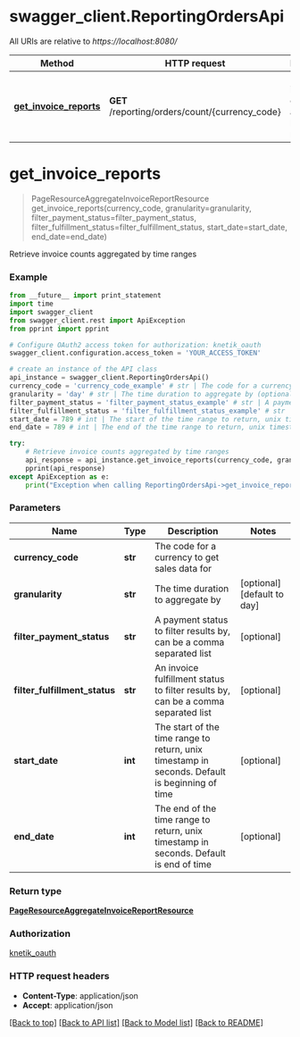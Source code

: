 # swagger_client.ReportingOrdersApi

All URIs are relative to *https://localhost:8080/*

Method | HTTP request | Description
------------- | ------------- | -------------
[**get_invoice_reports**](ReportingOrdersApi.md#get_invoice_reports) | **GET** /reporting/orders/count/{currency_code} | Retrieve invoice counts aggregated by time ranges


# **get_invoice_reports**
> PageResourceAggregateInvoiceReportResource get_invoice_reports(currency_code, granularity=granularity, filter_payment_status=filter_payment_status, filter_fulfillment_status=filter_fulfillment_status, start_date=start_date, end_date=end_date)

Retrieve invoice counts aggregated by time ranges

### Example 
```python
from __future__ import print_statement
import time
import swagger_client
from swagger_client.rest import ApiException
from pprint import pprint

# Configure OAuth2 access token for authorization: knetik_oauth
swagger_client.configuration.access_token = 'YOUR_ACCESS_TOKEN'

# create an instance of the API class
api_instance = swagger_client.ReportingOrdersApi()
currency_code = 'currency_code_example' # str | The code for a currency to get sales data for
granularity = 'day' # str | The time duration to aggregate by (optional) (default to day)
filter_payment_status = 'filter_payment_status_example' # str | A payment status to filter results by, can be a comma separated list (optional)
filter_fulfillment_status = 'filter_fulfillment_status_example' # str | An invoice fulfillment status to filter results by, can be a comma separated list (optional)
start_date = 789 # int | The start of the time range to return, unix timestamp in seconds. Default is beginning of time (optional)
end_date = 789 # int | The end of the time range to return, unix timestamp in seconds. Default is end of time (optional)

try: 
    # Retrieve invoice counts aggregated by time ranges
    api_response = api_instance.get_invoice_reports(currency_code, granularity=granularity, filter_payment_status=filter_payment_status, filter_fulfillment_status=filter_fulfillment_status, start_date=start_date, end_date=end_date)
    pprint(api_response)
except ApiException as e:
    print("Exception when calling ReportingOrdersApi->get_invoice_reports: %s\n" % e)
```

### Parameters

Name | Type | Description  | Notes
------------- | ------------- | ------------- | -------------
 **currency_code** | **str**| The code for a currency to get sales data for | 
 **granularity** | **str**| The time duration to aggregate by | [optional] [default to day]
 **filter_payment_status** | **str**| A payment status to filter results by, can be a comma separated list | [optional] 
 **filter_fulfillment_status** | **str**| An invoice fulfillment status to filter results by, can be a comma separated list | [optional] 
 **start_date** | **int**| The start of the time range to return, unix timestamp in seconds. Default is beginning of time | [optional] 
 **end_date** | **int**| The end of the time range to return, unix timestamp in seconds. Default is end of time | [optional] 

### Return type

[**PageResourceAggregateInvoiceReportResource**](PageResourceAggregateInvoiceReportResource.md)

### Authorization

[knetik_oauth](../README.md#knetik_oauth)

### HTTP request headers

 - **Content-Type**: application/json
 - **Accept**: application/json

[[Back to top]](#) [[Back to API list]](../README.md#documentation-for-api-endpoints) [[Back to Model list]](../README.md#documentation-for-models) [[Back to README]](../README.md)

